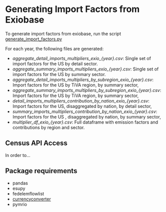 # Generating Import Factors from Exiobase
To generate import factors from exiobase, run the script [generate_import_factors.py](generate_import_factors.py) 

For each year, the following files are generated:

- *aggregate_detail_imports_multipliers_exio_{year}.csv*: Single set of import factors for the US by detail sector.
- *aggregate_summary_imports_multipliers_exio_{year}.csv*: Single set of import factors for the US by summary sector.
- *aggregate_detail_imports_multipliers_by_subregion_exio_{year}.csv*: Import factors for the US by TiVA region, by summary sector, 
- *aggregate_summary_imports_multipliers_by_subregion_exio_{year}.csv*: Import factors for the US by TiVA region, by summary sector, 
- *detail_imports_multipliers_contribution_by_nation_exio_{year}.csv*: Import factors for the US, disaggregated by nation, by detail sector,
- *summary_imports_multipliers_contribution_by_nation_exio_{year}.csv*: Import factors for the US , disaggregated by nation, by summary sector, 
- *multiplier_df_exio_{year}.csv*: Full dataframe with emission factors and contributions by region and sector.

## Census API Access
In order to...

## Package requirements
- pandas
- esupy
- fedelemflowlist
- [currencyconverter](https://pypi.org/project/CurrencyConverter/)
- pymrio
